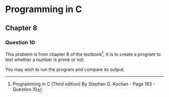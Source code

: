 # Programming in C
## Chapter 8
### Question 10

This problem is from chapter 8 of the textbook[^1]. It is to create a program to test whether a number is prime or not.


You may wish to run the program and compare its output.


[^1]: Programming in C (Third edition) By Stephen G. Kochan - Page 163 - Question 10